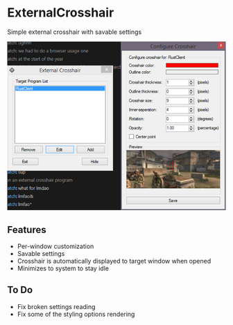 # ExternalCrosshair
Simple external crosshair with savable settings

![Screenshot](/Screenshot.png)

## Features
- Per-window customization
- Savable settings
- Crosshair is automatically displayed to target window when opened
- Minimizes to system to stay idle

## To Do
- Fix broken settings reading
- Fix some of the styling options rendering
